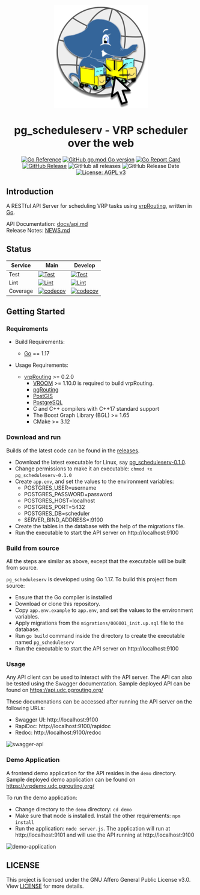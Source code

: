 <div align="center">
  <img alt="pg_scheduleserv logo" src="./docs/images/logo.png" width="250px" />

  # pg_scheduleserv - VRP scheduler over the web

  [![Go Reference](https://pkg.go.dev/badge/github.com/Georepublic/pg_scheduleserv.svg)](https://pkg.go.dev/github.com/Georepublic/pg_scheduleserv)
[![GitHub go.mod Go version](https://img.shields.io/github/go-mod/go-version/Georepublic/pg_scheduleserv)](https://go.dev/doc/go1.17)
[![Go Report Card](https://goreportcard.com/badge/github.com/Georepublic/pg_scheduleserv)](https://goreportcard.com/report/github.com/Georepublic/pg_scheduleserv)
[![GitHub Release](https://img.shields.io/github/release/Georepublic/pg_scheduleserv.svg)](https://github.com/Georepublic/pg_scheduleserv/releases)
![GitHub all releases](https://img.shields.io/github/downloads/Georepublic/pg_scheduleserv/total)
![GitHub Release Date](https://img.shields.io/github/release-date/Georepublic/pg_scheduleserv)
[![License: AGPL v3](https://img.shields.io/github/license/Georepublic/pg_scheduleserv)](https://www.gnu.org/licenses/agpl-3.0)

</div>

## Introduction

A RESTful API Server for scheduling VRP tasks using [vrpRouting](https://github.com/pgRouting/vrprouting), written in [Go](https://golang.org/).

API Documentation: [docs/api.md](./docs/api.md)  
Release Notes: [NEWS.md](./NEWS.md)

## Status

Service | Main | Develop
--- | --- | ---
Test | [![Test](https://github.com/Georepublic/pg_scheduleserv/actions/workflows/test.yml/badge.svg?branch=main)](https://github.com/Georepublic/pg_scheduleserv/actions/workflows/test.yml?query=branch%3Amain) | [![Test](https://github.com/Georepublic/pg_scheduleserv/actions/workflows/test.yml/badge.svg?branch=develop)](https://github.com/Georepublic/pg_scheduleserv/actions/workflows/test.yml?query=branch%3Adevelop)
Lint | [![Lint](https://github.com/Georepublic/pg_scheduleserv/actions/workflows/lint.yml/badge.svg?branch=main)](https://github.com/Georepublic/pg_scheduleserv/actions/workflows/lint.yml?query=branch%3Amain) | [![Lint](https://github.com/Georepublic/pg_scheduleserv/actions/workflows/lint.yml/badge.svg?branch=develop)](https://github.com/Georepublic/pg_scheduleserv/actions/workflows/lint.yml?query=branch%3Adevelop)
Coverage | [![codecov](https://img.shields.io/codecov/c/github/Georepublic/pg_scheduleserv/main?logo=codecov)](https://app.codecov.io/gh/Georepublic/pg_scheduleserv/branch/main) | [![codecov](https://img.shields.io/codecov/c/github/Georepublic/pg_scheduleserv/develop?logo=codecov)](https://app.codecov.io/gh/Georepublic/pg_scheduleserv/branch/develop)

## Getting Started

### Requirements

- Build Requirements:
  - [Go](https://golang.org/) == 1.17

- Usage Requirements:
  - [vrpRouting](https://github.com/pgRouting/vrprouting) >= 0.2.0
    - [VROOM](https://github.com/VROOM-Project/vroom) >= 1.10.0 is required to build vrpRouting.
    - [pgRouting](https://github.com/pgRouting/pgrouting)
    - [PostGIS](https://postgis.net/)
    - [PostgreSQL](https://www.postgresql.org/)
    - C and C++ compilers with C++17 standard support
    - The Boost Graph Library (BGL) >= 1.65
    - CMake >= 3.12

### Download and run

Builds of the latest code can be found in the [releases](https://github.com/Georepublic/pg_scheduleserv/releases).
- Download the latest executable for Linux, say [pg_scheduleserv-0.1.0](https://github.com/Georepublic/pg_scheduleserv/releases/download/v0.1.0/pg_scheduleserv-0.1.0).
- Change permissions to make it an executable: `chmod +x pg_scheduleserv-0.1.0`
- Create `app.env`, and set the values to the environment variables:
  - POSTGRES_USER=username
  - POSTGRES_PASSWORD=password
  - POSTGRES_HOST=localhost
  - POSTGRES_PORT=5432
  - POSTGRES_DB=scheduler
  - SERVER_BIND_ADDRESS=:9100
- Create the tables in the database with the help of the migrations file.
- Run the executable to start the API server on http://localhost:9100

### Build from source

All the steps are similar as above, except that the executable will be built from source.

`pg_scheduleserv` is developed using Go 1.17. To build this project from source:
- Ensure that the Go compiler is installed
- Download or clone this repository.
- Copy `app.env.example` to `app.env`, and set the values to the environment variables.
- Apply migrations from the `migrations/000001_init.up.sql` file to the database.
- Run `go build` command inside the directory to create the executable named `pg_scheduleserv`
- Run the executable to start the API server on http://localhost:9100

### Usage

Any API client can be used to interact with the API server. The API can also be tested using the Swagger documentation. Sample deployed API can be found on https://api.udc.pgrouting.org/

These documenations can be accessed after running the API server on the following URLs:
- Swagger UI: http://localhost:9100
- RapiDoc: http://localhost:9100/rapidoc
- Redoc: http://localhost:9100/redoc

![swagger-api](https://user-images.githubusercontent.com/39548570/152192999-1f173519-61a8-4b9b-91f4-ae680f783fe1.png)

### Demo Application

A frontend demo application for the API resides in the `demo` directory. Sample deployed demo application can be found on https://vrpdemo.udc.pgrouting.org/

To run the demo application:
- Change directory to the `demo` directory: `cd demo`
- Make sure that node is installed. Install the other requirements: `npm install`
- Run the application: `node server.js`. The application will run at http://localhost:9101 and will use the API running at http://localhost:9100

![demo-application](https://user-images.githubusercontent.com/39548570/152192932-2fe42d9f-b464-42ec-9a10-47779d087c7e.png)

## LICENSE

This project is licensed under the GNU Affero General Public License v3.0. View [LICENSE](./LICENSE) for more details.
